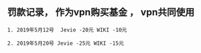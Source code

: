 ## 罚款记录， 作为vpn购买基金 ， vpn共同使用
```
1. 2019年5月12号  Jevie -20元 WIKI -10元

2. 2019年5月20号 Jevie -25元 WIKI -15元

```




